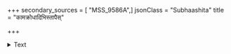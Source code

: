 +++
secondary_sources = [ "MSS_9586A",]
jsonClass = "Subhaashita"
title = "कामक्रोधादिभिस्तापैस्"

+++

<details><summary>Text</summary>

कामक्रोधादिभिस्तापैस् ताप्यमानो दिवानिशम्।  
आत्मा शरीरान्तस्थोसौ पच्यते पुटपाकवत्॥
</details>
